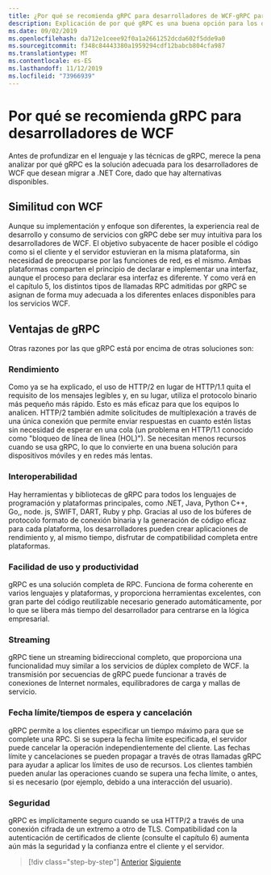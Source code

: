 ```yaml
---
title: ¿Por qué se recomienda gRPC para desarrolladores de WCF-gRPC para desarrolladores de WCF?
description: Explicación de por qué gRPC es una buena opción para los desarrolladores de WCF que desean migrar a arquitecturas modernas y plataformas.
ms.date: 09/02/2019
ms.openlocfilehash: da712e1ceee92f0a1a2661252dcda602f5dde9a0
ms.sourcegitcommit: f348c84443380a1959294cdf12babcb804cfa987
ms.translationtype: MT
ms.contentlocale: es-ES
ms.lasthandoff: 11/12/2019
ms.locfileid: "73966939"
---
```

# <a name="why-grpc-is-recommended-for-wcf-developers"></a>Por qué se recomienda gRPC para desarrolladores de WCF

Antes de profundizar en el lenguaje y las técnicas de gRPC, merece la pena analizar por qué gRPC es la solución adecuada para los desarrolladores de WCF que desean migrar a .NET Core, dado que hay alternativas disponibles.

## <a name="similarity-to-wcf"></a>Similitud con WCF

Aunque su implementación y enfoque son diferentes, la experiencia real de desarrollo y consumo de servicios con gRPC debe ser muy intuitiva para los desarrolladores de WCF. El objetivo subyacente de hacer posible el código como si el cliente y el servidor estuvieran en la misma plataforma, sin necesidad de preocuparse por las funciones de red, es el mismo. Ambas plataformas comparten el principio de declarar e implementar una interfaz, aunque el proceso para declarar esa interfaz es diferente. Y como verá en el capítulo 5, los distintos tipos de llamadas RPC admitidas por gRPC se asignan de forma muy adecuada a los diferentes enlaces disponibles para los servicios WCF.

## <a name="benefits-of-grpc"></a>Ventajas de gRPC

Otras razones por las que gRPC está por encima de otras soluciones son:

### <a name="performance"></a>Rendimiento

Como ya se ha explicado, el uso de HTTP/2 en lugar de HTTP/1.1 quita el requisito de los mensajes legibles y, en su lugar, utiliza el protocolo binario más pequeño más rápido. Esto es más eficaz para que los equipos lo analicen. HTTP/2 también admite solicitudes de multiplexación a través de una única conexión que permite enviar respuestas en cuanto estén listas sin necesidad de esperar en una cola (un problema en HTTP/1.1 conocido como "bloqueo de línea de línea (HOL)"). Se necesitan menos recursos cuando se usa gRPC, lo que lo convierte en una buena solución para dispositivos móviles y en redes más lentas.

### <a name="interoperability"></a>Interoperabilidad

Hay herramientas y bibliotecas de gRPC para todos los lenguajes de programación y plataformas principales, como .NET, Java, Python C++, Go,, node. js, SWIFT, DART, Ruby y php. Gracias al uso de los búferes de protocolo formato de conexión binaria y la generación de código eficaz para cada plataforma, los desarrolladores pueden crear aplicaciones de rendimiento y, al mismo tiempo, disfrutar de compatibilidad completa entre plataformas.

### <a name="usability-and-productivity"></a>Facilidad de uso y productividad

gRPC es una solución completa de RPC. Funciona de forma coherente en varios lenguajes y plataformas, y proporciona herramientas excelentes, con gran parte del código reutilizable necesario generado automáticamente, por lo que se libera más tiempo del desarrollador para centrarse en la lógica empresarial.

### <a name="streaming"></a>Streaming

gRPC tiene un streaming bidireccional completo, que proporciona una funcionalidad muy similar a los servicios de dúplex completo de WCF. la transmisión por secuencias de gRPC puede funcionar a través de conexiones de Internet normales, equilibradores de carga y mallas de servicio.

### <a name="deadlinetimeouts-and-cancellation"></a>Fecha límite/tiempos de espera y cancelación

gRPC permite a los clientes especificar un tiempo máximo para que se complete una RPC. Si se supera la fecha límite especificada, el servidor puede cancelar la operación independientemente del cliente. Las fechas límite y cancelaciones se pueden propagar a través de otras llamadas gRPC para ayudar a aplicar los límites de uso de recursos. Los clientes también pueden anular las operaciones cuando se supera una fecha límite, o antes, si es necesario (por ejemplo, debido a una interacción del usuario).

### <a name="security"></a>Seguridad

gRPC es implícitamente seguro cuando se usa HTTP/2 a través de una conexión cifrada de un extremo a otro de TLS. Compatibilidad con la autenticación de certificados de cliente (consulte el capítulo 6) aumenta aún más la seguridad y la confianza entre el cliente y el servidor.

>[!div class="step-by-step"]
>[Anterior](network-protocols.md)
>[Siguiente](protocol-buffers.md)
